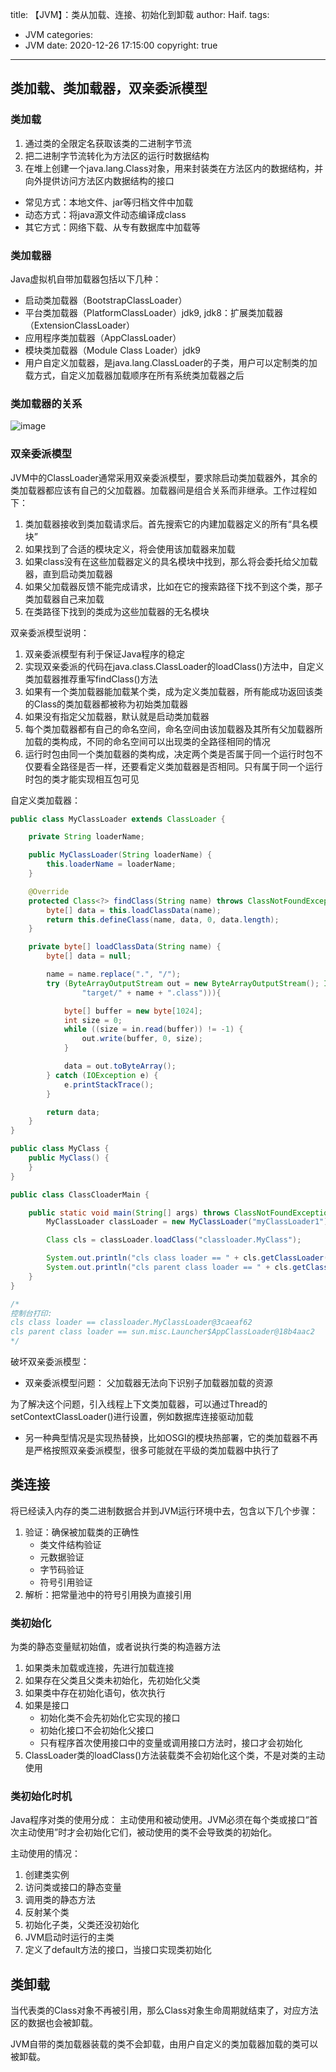 title: 【JVM】：类从加载、连接、初始化到卸载
author: Haif.
tags:
  - JVM
categories:
  - JVM
date: 2020-12-26 17:15:00
copyright: true

---

## 类加载、类加载器，双亲委派模型

### 类加载

1. 通过类的全限定名获取该类的二进制字节流
2. 把二进制字节流转化为方法区的运行时数据结构
3. 在堆上创建一个java.lang.Class对象，用来封装类在方法区内的数据结构，并向外提供访问方法区内数据结构的接口

* 常见方式：本地文件、jar等归档文件中加载
* 动态方式：将java源文件动态编译成class
* 其它方式：网络下载、从专有数据库中加载等
<!-- more -->
### 类加载器

Java虚拟机自带加载器包括以下几种：

* 启动类加载器（BootstrapClassLoader）
* 平台类加载器（PlatformClassLoader）jdk9, jdk8：扩展类加载器（ExtensionClassLoader）
* 应用程序类加载器（AppClassLoader）
* 模块类加载器（Module Class Loader）jdk9
* 用户自定义加载器，是java.lang.ClassLoader的子类，用户可以定制类的加载方式，自定义加载器加载顺序在所有系统类加载器之后

### 类加载器的关系

![image](https://haif-cloud.oss-cn-beijing.aliyuncs.com/jvm/classloader.png)

### 双亲委派模型

JVM中的ClassLoader通常采用双亲委派模型，要求除启动类加载器外，其余的类加载器都应该有自己的父加载器。加载器间是组合关系而非继承。工作过程如下：
1. 类加载器接收到类加载请求后。首先搜索它的内建加载器定义的所有“具名模块”
2. 如果找到了合适的模块定义，将会使用该加载器来加载
3. 如果class没有在这些加载器定义的具名模块中找到，那么将会委托给父加载器，直到启动类加载器
4. 如果父加载器反馈不能完成请求，比如在它的搜索路径下找不到这个类，那子类加载器自己来加载
5. 在类路径下找到的类成为这些加载器的无名模块

双亲委派模型说明：

1. 双亲委派模型有利于保证Java程序的稳定
2. 实现双亲委派的代码在java.class.ClassLoader的loadClass()方法中，自定义类加载器推荐重写findClass()方法
3. 如果有一个类加载器能加载某个类，成为定义类加载器，所有能成功返回该类的Class的类加载器都被称为初始类加载器
4. 如果没有指定父加载器，默认就是启动类加载器
5. 每个类加载器都有自己的命名空间，命名空间由该加载器及其所有父加载器所加载的类构成，不同的命名空间可以出现类的全路径相同的情况
6. 运行时包由同一个类加载器的类构成，决定两个类是否属于同一个运行时包不仅要看全路径是否一样，还要看定义类加载器是否相同。只有属于同一个运行时包的类才能实现相互包可见

自定义类加载器：
```java
public class MyClassLoader extends ClassLoader {

	private String loaderName;

	public MyClassLoader(String loaderName) {
		this.loaderName = loaderName;
	}

	@Override
	protected Class<?> findClass(String name) throws ClassNotFoundException {
		byte[] data = this.loadClassData(name);
		return this.defineClass(name, data, 0, data.length);
	}

	private byte[] loadClassData(String name) {
		byte[] data = null;

		name = name.replace(".", "/");
		try (ByteArrayOutputStream out = new ByteArrayOutputStream(); InputStream in = new FileInputStream(new File(
				"target/" + name + ".class"))){

			byte[] buffer = new byte[1024];
			int size = 0;
			while ((size = in.read(buffer)) != -1) {
				out.write(buffer, 0, size);
			}

			data = out.toByteArray();
		} catch (IOException e) {
			e.printStackTrace();
		}

		return data;
	}
}

public class MyClass {
    public MyClass() {
    }
}

public class ClassCloaderMain {

	public static void main(String[] args) throws ClassNotFoundException {
		MyClassLoader classLoader = new MyClassLoader("myClassLoader1");

		Class cls = classLoader.loadClass("classloader.MyClass");

		System.out.println("cls class loader == " + cls.getClassLoader());
		System.out.println("cls parent class loader == " + cls.getClassLoader().getParent());
	}
}

/*
控制台打印:
cls class loader == classloader.MyClassLoader@3caeaf62
cls parent class loader == sun.misc.Launcher$AppClassLoader@18b4aac2
*/
```

破坏双亲委派模型：

* 双亲委派模型问题： 父加载器无法向下识别子加载器加载的资源

为了解决这个问题，引入线程上下文类加载器，可以通过Thread的setContextClassLoader()进行设置，例如数据库连接驱动加载

* 另一种典型情况是实现热替换，比如OSGI的模块热部署，它的类加载器不再是严格按照双亲委派模型，很多可能就在平级的类加载器中执行了

## 类连接

将已经读入内存的类二进制数据合并到JVM运行环境中去，包含以下几个步骤：
1. 验证：确保被加载类的正确性
    * 类文件结构验证
    * 元数据验证
    * 字节码验证
    * 符号引用验证
2. 解析：把常量池中的符号引用换为直接引用

### 类初始化

为类的静态变量赋初始值，或者说执行类的构造器<client>方法

1. 如果类未加载或连接，先进行加载连接
2. 如果存在父类且父类未初始化，先初始化父类
3. 如果类中存在初始化语句，依次执行
4. 如果是接口
    * 初始化类不会先初始化它实现的接口
    * 初始化接口不会初始化父接口
    * 只有程序首次使用接口中的变量或调用接口方法时，接口才会初始化
5. ClassLoader类的loadClass()方法装载类不会初始化这个类，不是对类的主动使用

### 类初始化时机

Java程序对类的使用分成： 主动使用和被动使用。JVM必须在每个类或接口“首次主动使用”时才会初始化它们，被动使用的类不会导致类的初始化。

主动使用的情况：
1. 创建类实例
2. 访问类或接口的静态变量
3. 调用类的静态方法
4. 反射某个类
5. 初始化子类，父类还没初始化
6. JVM启动时运行的主类
7. 定义了default方法的接口，当接口实现类初始化

## 类卸载

当代表类的Class对象不再被引用，那么Class对象生命周期就结束了，对应方法区的数据也会被卸载。

JVM自带的类加载器装载的类不会卸载，由用户自定义的类加载器加载的类可以被卸载。
